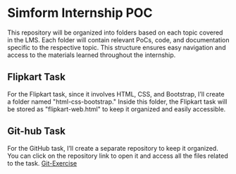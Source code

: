 # Simform Internship POC

This repository will be organized into folders based on each topic covered in the LMS. Each folder will contain relevant PoCs, code, and documentation specific to the respective topic. This structure ensures easy navigation and access to the materials learned throughout the internship.



## Flipkart Task


For the Flipkart task, since it involves HTML, CSS, and Bootstrap, I’ll create a folder named "html-css-bootstrap." Inside this folder, the Flipkart task will be stored as "flipkart-web.html" to keep it organized and easily accessible.


## Git-hub Task

For the GitHub task, I’ll create a separate repository to keep it organized. You can click on the repository link to open it and access all the files related to the task.
[Git-Exercise](https://github.com/Raj10203/Git-Exercise)
